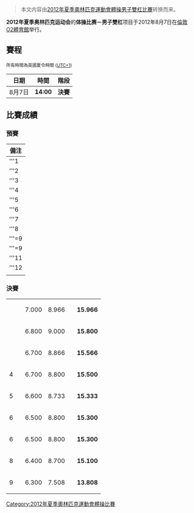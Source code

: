 > 本文内容由[2012年夏季奧林匹克運動會體操男子雙杠比賽](https://zh.wikipedia.org/wiki/2012年夏季奧林匹克運動會體操男子雙杠比賽)转换而来。


**2012年夏季奥林匹克运动会**的**体操比赛－男子雙杠**项目于2012年8月7日在[倫敦](https://zh.wikipedia.org/wiki/倫敦 "wikilink")[O2體育館](../Page/O2體育館.md "wikilink")举行。

## 賽程

<small>所有時間為英國夏令時間 ([UTC+1](https://zh.wikipedia.org/wiki/UTC+1 "wikilink")) </small>

| 日期   | 時間        | 階段     |
| ---- | --------- | ------ |
| 8月7日 | **14:00** | **決賽** |

## 比賽成績

### 預賽

| 備注    |
| ----- |
| '''1  |
| '''2  |
| '''3  |
| '''4  |
| '''5  |
| '''6  |
| '''7  |
| '''8  |
| '''=9 |
| '''=9 |
| '''11 |
| '''12 |
|       |

### 決賽

<table>
<tbody>
<tr class="odd">
<td></td>
<td></td>
<td><p>7.000</p></td>
<td><p>8.966</p></td>
<td></td>
<td><p><strong>15.966</strong></p></td>
</tr>
<tr class="even">
<td></td>
<td></td>
<td><p>6.800</p></td>
<td><p>9.000</p></td>
<td></td>
<td><p><strong>15.800</strong></p></td>
</tr>
<tr class="odd">
<td></td>
<td></td>
<td><p>6.700</p></td>
<td><p>8.866</p></td>
<td></td>
<td><p><strong>15.566</strong></p></td>
</tr>
<tr class="even">
<td><p>4</p></td>
<td></td>
<td><p>6.700</p></td>
<td><p>8.800</p></td>
<td></td>
<td><p><strong>15.500</strong></p></td>
</tr>
<tr class="odd">
<td><p>5</p></td>
<td></td>
<td><p>6.600</p></td>
<td><p>8.733</p></td>
<td></td>
<td><p><strong>15.333</strong></p></td>
</tr>
<tr class="even">
<td><p>6</p></td>
<td></td>
<td><p>6.500</p></td>
<td><p>8.800</p></td>
<td></td>
<td><p><strong>15.300</strong></p></td>
</tr>
<tr class="odd">
<td><p>6</p></td>
<td></td>
<td><p>6.500</p></td>
<td><p>8.800</p></td>
<td></td>
<td><p><strong>15.300</strong></p></td>
</tr>
<tr class="even">
<td><p>8</p></td>
<td></td>
<td><p>6.400</p></td>
<td><p>8.700</p></td>
<td></td>
<td><p><strong>15.100</strong></p></td>
</tr>
<tr class="odd">
<td><p>9</p></td>
<td></td>
<td><p>6.300</p></td>
<td><p>7.508</p></td>
<td></td>
<td><p><strong>13.808</strong></p></td>
</tr>
</tbody>
</table>

[Category:2012年夏季奧林匹克運動會體操比賽](https://zh.wikipedia.org/wiki/Category:2012年夏季奧林匹克運動會體操比賽 "wikilink")